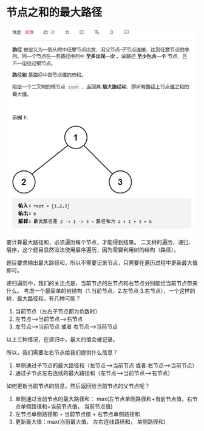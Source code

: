 # 节点之和的最大路径
![maxPathSum](../../img/maxPathSum.png)

要计算最大路径和，必须遍历每个节点，才能得到结果。
二叉树的遍历，递归、层序，这个题目显然没法使用层序遍历，因为需要利用树的结构（路径）。

题目要求输出最大路径和，所以不需要记录节点，只需要在遍历过程中更新最大值即可。

递归遍历中，我们的关注点是，当前节点的左节点和右节点分别能给当前节点带来什么。
考虑一个最简单的树结构（1.当前节点，2.左节点 3.右节点），一个这样的树，最大路径和，有几种可能？

1. 当前节点（左右子节点都为负数时）
2. 左节点-->当前节点-->右节点
3. 左节点-->当前节点  或者  右节点-->当前节点

以上三种情况，在递归中，最大的值会被记录。

所以，我们需要左右节点给我们提供什么信息？ 
1. 单侧通过子节点的最大路径和（左节点-->当前节点  或者  右节点-->当前节点）
2. 通过子节点左右连线的最大路径和（左节点-->当前节点-->右节点）

如何更新当前节点的信息，然后返回给当前节点的父节点呢？
1. 单侧通过当前节点的最大路径和：
max(左节点单侧路径和+当前节点值，右节点单侧路径和+当前节点值， 当前节点值)
2. 左节点单侧路径和 + 当前节点值 + 右节点单侧路径和
3. 更新最大值：max(当前最大值， 左右连线路径和， 单侧路径和)